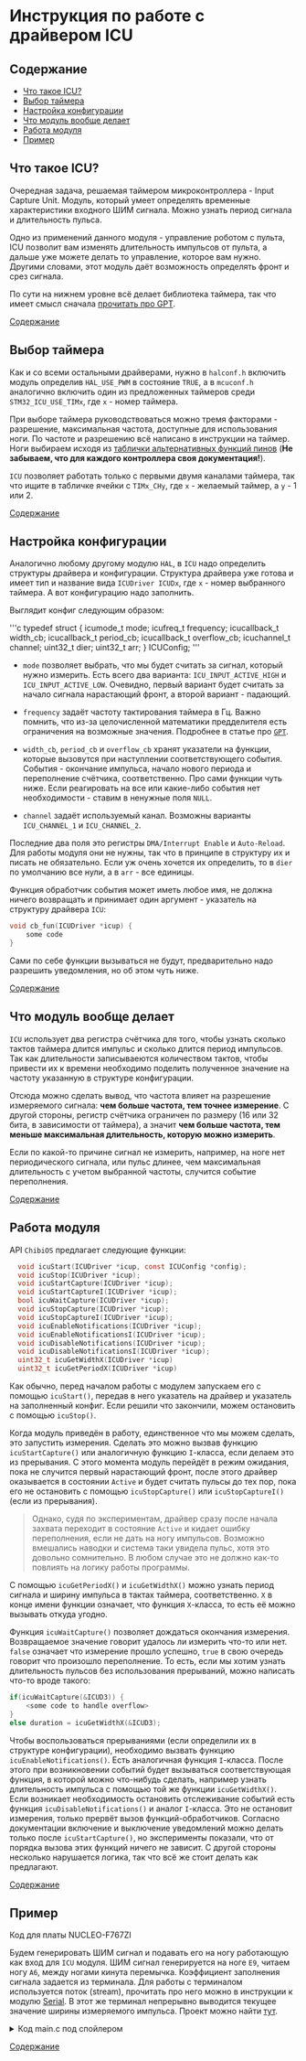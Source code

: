 # Инструкция по работе с драйвером ICU

## Содержание <a id="content"></a>

* [Что такое ICU?](#icu)
* [Выбор таймера](#tim)
* [Настройка конфигурации](#conf)
* [Что модуль вообще делает](#work)
* [Работа модуля](#usage)
* [Пример](#example)

## Что такое ICU? <a id="icu"></a>

Очередная задача, решаемая таймером микроконтроллера - Input Capture Unit. Модуль, который умеет определять временные характеристики входного ШИМ сигнала. Можно узнать период сигнала и длительность пульса.

Одно из применений данного модуля - управление роботом с пульта, ICU позволит вам изменять длительность импульсов от пульта, а дальше уже можете делать то управление, которое вам нужно. Другими словами, этот модуль даёт возможность определять фронт и срез сигнала. 

По сути на нижнем уровне всё делает библиотека таймера, так что имеет смысл сначала [прочитать про GPT](GPT_setup.md#gpt).

[Содержание](#content)

## Выбор таймера <a id="tim"></a>

Как и со всеми остальными драйверами, нужно в `halconf.h` включить модуль определив `HAL_USE_PWM` в состояние `TRUE`, а в `mcuconf.h` аналогично включить один из предложенных таймеров среди `STM32_ICU_USE_TIMx`, где `x` - номер таймера.

При выборе таймера руководствоваться можно тремя факторами - разрешение, максимальная частота, доступные для использования ноги. По частоте и разрешению всё написано в инструкции на таймер. Ноги выбираем исходя из [таблички альтернативных функций пинов](https://www.st.com/content/ccc/resource/technical/document/datasheet/group3/c5/37/9c/1d/a6/09/4e/1a/DM00273119/files/DM00273119.pdf/jcr:content/translations/en.DM00273119.pdf#page=89) (**Не забываем, что для каждого контроллера своя документация!**).

`ICU` позволяет работать только с первыми двумя каналами таймера, так что ищите в табличке ячейки с `TIMx_CHy`, где `x` - желаемый таймер, а `y` - 1 или 2.

[Содержание](#content)

## Настройка конфигурации <a id="conf"></a>

Аналогично любому другому модулю `HAL`, в `ICU` надо определить структуры драйвера и конфигурации. Структура драйвера уже готова и имеет тип и название вида `ICUDriver ICUDx`, где `x` - номер выбранного таймера. А вот конфигурацию надо заполнить.

Выглядит конфиг следующим образом:

'''c
typedef struct {
  icumode_t                 mode;
  icufreq_t                 frequency;
  icucallback_t             width_cb;
  icucallback_t             period_cb;
  icucallback_t             overflow_cb;
  icuchannel_t              channel;
  uint32_t                  dier;
  uint32_t                  arr;
} ICUConfig;
'''

* `mode` позволяет выбрать, что мы будет считать за сигнал, который нужно измерить. Есть всего два варианта: `ICU_INPUT_ACTIVE_HIGH` и `ICU_INPUT_ACTIVE_LOW`. Очевидно, первый вариант будет считать за начало сигнала нарастающий фронт, а второй вариант - падающий.

* `frequency` задаёт частоту тактирования таймера в Гц. Важно помнить, что из-за целочисленной математики предделителя есть ограничения на возможные значения. Подробнее в статье про [`GPT`](GPT_setup.md#gpt).

* `width_cb`, `period_cb` и `overflow_cb` хранят указатели на функции, которые вызовутся при наступлении соответствующего события. События - окончание импульса, начало нового периода и переполнение счётчика, соответственно. Про сами функции чуть ниже. Если реагировать на все или какие-либо события нет необходимости - ставим в ненужные поля `NULL`.

* `channel` задаёт используемый канал. Возможны варианты `ICU_CHANNEL_1` и `ICU_CHANNEL_2`.

Последние два поля это регистры `DMA/Interrupt Enable` и `Auto-Reload`. Для работы модуля они не нужны, так что в принципе в структуру их и писать не обязательно. Если уж очень хочется их определить, то в `dier` по умолчанию все нули, а в `arr` - все единицы.

Функция обработчик события может иметь любое имя, не должна ничего возвращать и принимает один аргумент - указатель на структуру драйвера `ICU`:

```c 
void cb_fun(ICUDriver *icup) {
	some code
}
```

Сами по себе функции вызываться не будут, предварительно надо разрешить уведомления, но об этом чуть ниже.

[Содержание](#content)

## Что модуль вообще делает <a id="work"></a>

`ICU` использует два регистра счётчика для того, чтобы узнать сколько тактов таймера длится импульс и сколько длится период импульсов. Так как длительности записываеются количеством тактов, чтобы привести их к времени необходимо поделить полученное значение на частоту указанную в структуре конфигурации. 

Отсюда можно сделать вывод, что частота влияет на разрешение измеряемого сигнала: **чем больше частота, тем точнее измерение**. С другой стороны, регистр счётчика ограничен по размеру (16 или 32 бита, в зависимости от таймера), а значит **чем больше частота, тем меньше максимальная длительность, которую можно измерить**.

Если по какой-то причине сигнал не измерить, например, на ноге нет периодического сигнала, или пульс длинее, чем максимальная длительность с учетом выбранной частоты, случится событие переполнения.

[Содержание](#content)

## Работа модуля <a id="usage"></a>

API `ChibiOS` предлагает следующие функции:

```c
  void icuStart(ICUDriver *icup, const ICUConfig *config);
  void icuStop(ICUDriver *icup);
  void icuStartCapture(ICUDriver *icup);
  void icuStartCaptureI(ICUDriver *icup);
  bool icuWaitCapture(ICUDriver *icup);
  void icuStopCapture(ICUDriver *icup);
  void icuStopCaptureI(ICUDriver *icup);
  void icuEnableNotifications(ICUDriver *icup);
  void icuEnableNotificationsI(ICUDriver *icup);
  void icuDisableNotifications(ICUDriver *icup);
  void icuDisableNotificationsI(ICUDriver *icup);
  uint32_t icuGetWidthX(ICUDriver *icup)
  uint32_t icuGetPeriodX(ICUDriver *icup)
```

Как обычно, перед началом работы с модулем запускаем его с помощью `icuStart()`, передав в него указатель на драйвер и указатель на заполненный конфиг. Если решили что закончили, можем остановить с помощью `icuStop()`.

Когда модуль приведён в работу, единственное что мы можем сделать, это запустить измерения. Сделать это можно вызвав функцию `icuStartCapture()` или аналогичную функцию `I`-класса, если делаем это из прерывания. С этого момента модуль перейдёт в режим ожидания, пока не случится первый нарастающий фронт, после этого драйвер оказывается в состоянии `Active` и будет считать пульсы до тех пор, пока его не остановить с помощью `icuStopCapture()` или `icuStopCaptureI()` (если из прерывания). 

> Однако, судя по экспериментам, драйвер сразу после начала захвата переходит в состояние `Active` и кидает ошибку переполнения, если не дать на ногу импульсов. Возможно вмешались наводки и система таки увидела пульс, хотя это довольно сомнительно. В любом случае это не должно как-то повлиять на логику работы программы.

С помощью `icuGetPeriodX()` и `icuGetWidthX()` можно узнать период сигнала и ширину импульса в тактах таймера, соответственно. `X` в конце имени функции означает, что функция `X`-класса, то есть её можно вызывать откуда угодно.

Функция `icuWaitCapture()` позволяет дождаться окончания измерения. Возвращаемое значение говорит удалось ли измерить что-то или нет. `false` означает что измерение прошло успешно, `true` в свою очередь говорит что произошло переполнение. То есть, если мы хотим узнать длительность пульсов без использования прерываний, можно написать что-то вроде такого:

```c 
if(icuWaitCapture(&ICUD3)) {
    <some code to handle overflow>
}
else duration = icuGetWidthX(&ICUD3);
```

Чтобы воспользоваться прерываниями (если определили их в структуре конфигурации), необходимо вызвать функцию `icuEnableNotifications()`. Есть аналогичная функция `I`-класса. После этого при возникновении событий будет вызываться соответствующая функция, в которой можно что-нибудь сделать, например узнать длительность импульса с помощью той же функции `icuGetWidthX()`. Если возникает необходимость остановить отслеживание событий есть функция `icuDisableNotifications()` и аналог `I`-класса. Это не остановит измерения, только прервёт вызов функций-обработчиков. Согласно документации включение и выключение уведомлений можно делать только после `icuStartCapture()`, но эксперименты показали, что от порядка вызова этих функций ничего не зависит. С другой стороны несколько нарушается логика, так что всё же стоит делать как предлагают.

[Содержание](#content)

## Пример <a id="example"></a>

Код для платы NUCLEO-F767ZI

Будем генерировать ШИМ сигнал и подавать его на ногу работающую как вход для `ICU` модуля. ШИМ сигнал генерируется на ноге `E9`, читаем ногу `A6`, между ногами кинута перемычка. Коэффициент заполнения сигнала задается из терминала. Для работы с терминалом используется поток (stream), прочитать про него можно в инструкции к модулю [Serial](SD_setup.md#chprintf). В этот же терминал непрерывно выводится текущее значение ширины измеряемого импульса. Проект можно найти [тут](../HAL_examples/ICU).

<details>
<summary>Код main.c под спойлером</summary>

```c
#include "ch.h"
#include "hal.h"
#include "stdlib.h"
// Для работы с терминалом
#include "uart_debug.h"

// Конфигурация ШИМ модуля для генерации сигнала
static PWMDriver* pwm1 = &PWMD1;

static PWMConfig pwm_conf = {
    .frequency = 50000,
    .period = 10000,
    .channels = {
        {PWM_OUTPUT_ACTIVE_HIGH, NULL},
        {PWM_OUTPUT_DISABLED, NULL},
        {PWM_OUTPUT_DISABLED, NULL},
        {PWM_OUTPUT_DISABLED, NULL}
    },
    .cr2 = 0,
    .dier = 0
};

// Настройка ICU

// Здесь храним измеренную длительность импулься
uint32_t duration = 0;

// Использовать будем третий таймер
static ICUDriver* icu3 = &ICUD3;


// Определяем функции обработчики событий
void cbWidth(ICUDriver *icup){
    // Просто чтобы убрать ворнинги о неиспользуемой переменной
    (void) icup;
    // Сразу после окончания импульса определяем его длительность
    duration = icuGetWidthX(icu3);
    palSetLine(LINE_LED1);
}

void cbPeriod(ICUDriver *icup){
    (void) icup;
    palClearLine(LINE_LED1);
}

void cbOverflow(ICUDriver *icup){
    (void) icup;
    // Мигаем красной лампочкой, если измерить не удаётся
    palToggleLine(LINE_LED3);
}

//Определяем конфигурацию
static ICUConfig icu_conf = {
    // Частота 50 кГц. То есть один такт соответствует 20 мкс
    .frequency = 50000,
    // Измеряем длительность высокого состония сигнала
    .mode = ICU_INPUT_ACTIVE_HIGH,
    // Определяем какая функция в каком случае должна сработать
    .width_cb = cbWidth,
    .period_cb = cbPeriod,
    .overflow_cb = cbOverflow,
    // Указываем канал таймера где будем мерить
    .channel = ICU_CHANNEL_1
    // Регистры DIER и ARR игнорируем
};

int main(void) {
    // Запускаем ChibiOS
    halInit();
    chSysInit();

    // Запустим юарт и отправим первую строку для теста
    debug_stream_init();
    dbgprintf("Start\n\r");

    // Запустим модуль ШИМ и начнём генерацию на ноге E9
    palSetPadMode(GPIOE, 9, PAL_MODE_ALTERNATE(1));
    pwmStart(pwm1, &pwm_conf);
    pwmEnableChannel(pwm1, 0, PWM_PERCENTAGE_TO_WIDTH(pwm1, 2500));

    // Запустим модуль ICU и переведём ногу А6 в режим первого канала третьего таймера
    palSetPadMode(GPIOA, 6, PAL_MODE_ALTERNATE(2));
    icuStart(icu3, &icu_conf);

    // Запустим измерение и разрешим вызов callback функций
    icuStartCapture(icu3);
    icuEnableNotifications(icu3);

    while (true) {
        // Читаем из терминала число от 1 до 9
        char val = sdGetTimeout(&SD3, TIME_MS2I(500));
        // Отсеиваем перевод строки, которые также прилетают из терминала
        // Да, это отвратительно, но слишком лениво делать лучше
        sdGetTimeout(&SD3, TIME_IMMEDIATE);
        // Преобразуем символ в цифру. Если прилетела не цифра, будет 0
        uint8_t num = atoi(&val);
        // Обновляем коэффициент заполнения сигнала если не 0
        if(num != 0) pwmEnableChannel(pwm1, 0, PWM_PERCENTAGE_TO_WIDTH(pwm1, num*1000));
        // Выводим измеренное значение в терминал
        dbgprintf("%d\n\r", duration);
    }
}

```

</details>


[Содержание](#content)
